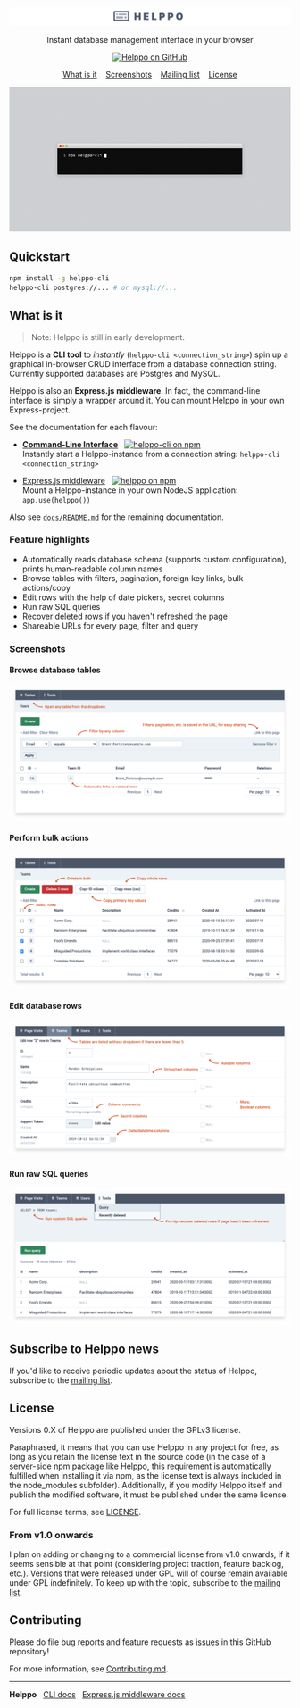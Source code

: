 <p align="center">
<img src="docs/screenshots/readme_logo.png" alt="Helppo" />
</p>
<p align="center">
Instant database management interface in your browser
</p>
<p align="center">
<a href="https://github.com/codeclown/helppo"><img src="https://img.shields.io/badge/github-helppo-blue" alt="Helppo on GitHub"></a>
</p>
<p align="center">
<a href="#what-is-it">What is it</a>   
<a href="#screenshots">Screenshots</a>   
<a href="#subscribe-to-helppo-news">Mailing list</a>   
<a href="#license">License</a>
</p>
<p align="center">
<img src="docs/screenshots/readme_intro.gif" alt="Gif of helppo on the command line" />
</p>

## Quickstart

```bash
npm install -g helppo-cli
helppo-cli postgres://... # or mysql://...
```

## What is it

> Note: Helppo is still in early development.

Helppo is a **CLI tool** to _instantly_ (`helppo-cli <connection_string>`) spin up a graphical in-browser CRUD interface from a database connection string. Currently supported databases are Postgres and MySQL.

Helppo is also an **Express.js middleware**. In fact, the command-line interface is simply a wrapper around it. You can mount Helppo in your own Express-project.

See the documentation for each flavour:

- [**Command-Line Interface**](./docs/CLI.md)   [![helppo-cli on npm](https://img.shields.io/badge/npm-helppo--cli-blue)](https://www.npmjs.com/package/helppo-cli)
  <br>
  Instantly start a Helppo-instance from a connection string: `helppo-cli <connection_string>`

- [Express.js middleware](./docs/Middleware.md)   [![helppo on npm](https://img.shields.io/badge/npm-helppo-blue)](https://www.npmjs.com/package/helppo)<br>
  Mount a Helppo-instance in your own NodeJS application: `app.use(helppo())`

Also see [`docs/README.md`](./docs/README.md) for the remaining documentation.

### Feature highlights

- Automatically reads database schema (supports custom configuration), prints human-readable column names
- Browse tables with filters, pagination, foreign key links, bulk actions/copy
- Edit rows with the help of date pickers, secret columns
- Run raw SQL queries
- Recover deleted rows if you haven't refreshed the page
- Shareable URLs for every page, filter and query

### Screenshots

#### Browse database tables

![Browse database tables](docs/screenshots/readme_browse_table.png)

#### Perform bulk actions

![Perform bulk actions](docs/screenshots/readme_batch_operations.png)

#### Edit database rows

![Edit database rows](docs/screenshots/readme_edit_row.png)

#### Run raw SQL queries

![Run raw SQL queries](docs/screenshots/readme_raw_query.png)

## Subscribe to Helppo news

If you'd like to receive periodic updates about the status of Helppo, subscribe to the [mailing list](https://sunny-originator-7326.ck.page/bfe1f2d292).

## License

Versions 0.X of Helppo are published under the GPLv3 license.

Paraphrased, it means that you can use Helppo in any project for free, as long as you retain the license text in the source code (in the case of a server-side npm package like Helppo, this requirement is automatically fulfilled when installing it via npm, as the license text is always included in the node_modules subfolder). Additionally, if you modify Helppo itself and publish the modified software, it must be published under the same license.

For full license terms, see [LICENSE](./LICENSE).

### From v1.0 onwards

I plan on adding or changing to a commercial license from v1.0 onwards, if it seems sensible at that point (considering project traction, feature backlog, etc.). Versions that were released under GPL will of course remain available under GPL indefinitely. To keep up with the topic, subscribe to the [mailing list](https://sunny-originator-7326.ck.page/bfe1f2d292).

## Contributing

Please do file bug reports and feature requests as [issues](https://github.com/codeclown/helppo/issues) in this GitHub repository!

For more information, see [Contributing.md](./docs/Contributing.md).

---

**Helppo**   [CLI docs](./docs/CLI.md)   [Express.js middleware docs](./docs/Middleware.md)
